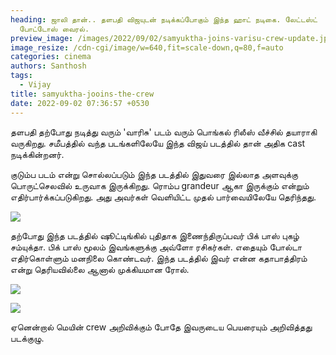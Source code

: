 ```yaml
---
heading: ஜாலி தான்.. தளபதி விஜயுடன் நடிக்கப்போகும் இந்த ஹாட் நடிகை. லேட்டஸ்ட்
  போட்டோஸ் வைரல்.
preview_image: /images/2022/09/02/samyuktha-joins-varisu-crew-update.jpg
image_resize: /cdn-cgi/image/w=640,fit=scale-down,q=80,f=auto
categories: cinema
authors: Santhosh
tags:
  - Vijay
title: samyuktha-jooins-the-crew
date: 2022-09-02 07:36:57 +0530
---
```

தளபதி தற்போது நடித்து வரும் 'வாரிசு' படம் வரும் பொங்கல் ரிலீஸ்  வீச்சில் தயாராகி வருகிறது. சமீபத்தில் வந்த படங்களிலேயே இந்த விஜய் படத்தில் தான் அதிக cast நடிக்கின்றனர்.

குடும்ப படம் என்று சொல்லப்படும் இந்த படத்தில் இதுவரை இல்லாத அளவுக்கு பொருட்செலவில் உருவாக இருக்கிறது. ரொம்ப grandeur ஆகா இருக்கும் என்றும் எதிர்பார்க்கப்படுகிறது. அது அவர்கள் வெளியிட்ட முதல் பார்வையிலேயே தெரிந்தது.

![](/images/2022/09/02/varisu-video-viral-1.jpg)

தற்போது இந்த படத்தில் ஷூட்டிங்கில் புதிதாக இணைந்திருப்பவர் பிக் பாஸ் புகழ் சம்யுக்தா. பிக் பாஸ் மூலம் இவங்களுக்கு அவ்ளோ ரசிகர்கள். எதையும் போல்டா எதிர்கொள்ளும் மனநிலை கொண்டவர். இந்த படத்தில் இவர் என்ன கதாபாத்திரம் என்று தெரியவில்லை ஆனால் முக்கியமான ரோல்.

![](/images/2022/09/02/varisu-video-viral-2.jpg)

![](/images/2022/09/02/varisu-video-viral-3.jpg)

ஏனென்றால் மெயின் crew அறிவிக்கும் போதே இவருடைய பெயரையும் அறிவித்தது படக்குழு.
